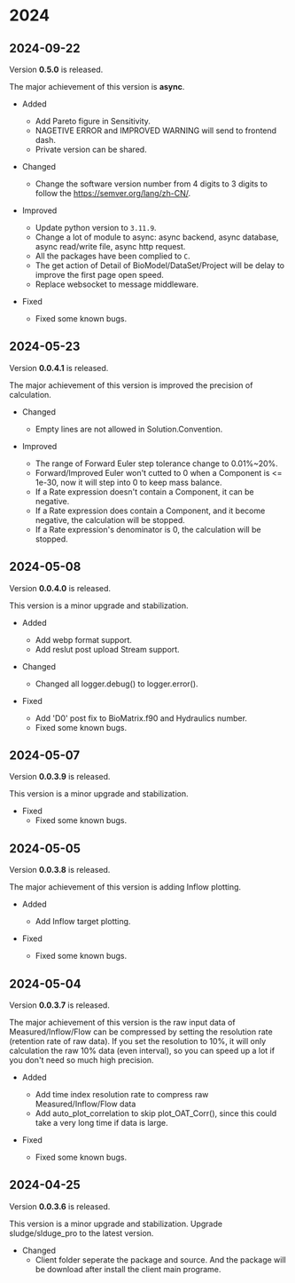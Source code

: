 # 2024

<!-- # TODO
- 移除 webp 的 matplotlib -->

## 2024-09-22

Version **0.5.0** is released.

The major achievement of this version is **async**.

- Added

  - Add Pareto figure in Sensitivity.
  - NAGETIVE ERROR and IMPROVED WARNING will send to frontend dash.
  - Private version can be shared.

- Changed

  - Change the software version number from 4 digits to 3 digits to follow the https://semver.org/lang/zh-CN/.

- Improved

  - Update python version to `3.11.9`.
  - Change a lot of module to async: async backend, async database, async read/write file, async http request.
  - All the packages have been complied to `C`.
  - The get action of Detail of BioModel/DataSet/Project will be delay to improve the first page open speed.
  - Replace websocket to message middleware.

- Fixed

  - Fixed some known bugs.

## 2024-05-23

Version **0.0.4.1** is released.

The major achievement of this version is improved the precision of calculation.

- Changed

  - Empty lines are not allowed in Solution.Convention.

- Improved

  - The range of Forward Euler step tolerance change to 0.01%~20%.
  - Forward/Improved Euler won't cutted to 0 when a Component is <= 1e-30, now it will step into 0 to keep mass balance.
  - If a Rate expression doesn't contain a Component, it can be negative.
  - If a Rate expression does contain a Component, and it become negative, the calculation will be stopped.
  - If a Rate expression's denominator is 0, the calculation will be stopped.

## 2024-05-08

Version **0.0.4.0** is released.

This version is a minor upgrade and stabilization.

- Added

  - Add webp format support.
  - Add reslut post upload Stream support.

- Changed

  - Changed all logger.debug() to logger.error().

- Fixed
  - Add 'D0' post fix to BioMatrix.f90 and Hydraulics number.
  - Fixed some known bugs.

## 2024-05-07

Version **0.0.3.9** is released.

This version is a minor upgrade and stabilization.

- Fixed
  - Fixed some known bugs.

## 2024-05-05

Version **0.0.3.8** is released.

The major achievement of this version is adding Inflow plotting.

- Added

  - Add Inflow target plotting.

- Fixed
  - Fixed some known bugs.

## 2024-05-04

Version **0.0.3.7** is released.

The major achievement of this version is the raw input data of Measured/Inflow/Flow can be compressed by setting the resolution rate (retention rate of raw data). If you set the resolution to 10%, it will only calculation the raw 10% data (even interval), so you can speed up a lot if you don't need so much high precision.

- Added

  - Add time index resolution rate to compress raw Measured/Inflow/Flow data
  - Add auto_plot_correlation to skip plot_OAT_Corr(), since this could take a very long time if data is large.

- Fixed
  - Fixed some known bugs.

## 2024-04-25

Version **0.0.3.6** is released.

This version is a minor upgrade and stabilization. Upgrade sludge/slduge_pro to the latest version.

- Changed
  - Client folder seperate the package and source. And the package will be download after install the client main programe.
